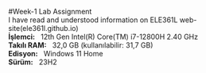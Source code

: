 #Week-1 Lab Assignment  
I have read and understood information on ELE361L web-site(ele361l.github.io)  
**İşlemci:**&nbsp;                 &nbsp;12th Gen Intel(R) Core(TM) i7-12800H 2.40 GHz  
**Takılı RAM:**&nbsp;  &nbsp;32,0 GB (kullanılabilir: 31,7 GB)  
**Edisyon:**&nbsp;     &nbsp;Windows 11 Home   
**Sürüm:**&nbsp;       &nbsp;23H2  

